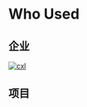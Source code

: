 # Who Used


## 企业

<a href="javascript:void(0);" target="_blank">
    <img src="/_media/who-used/cxl.png" alt="cxl"/>
</a>

## 项目
